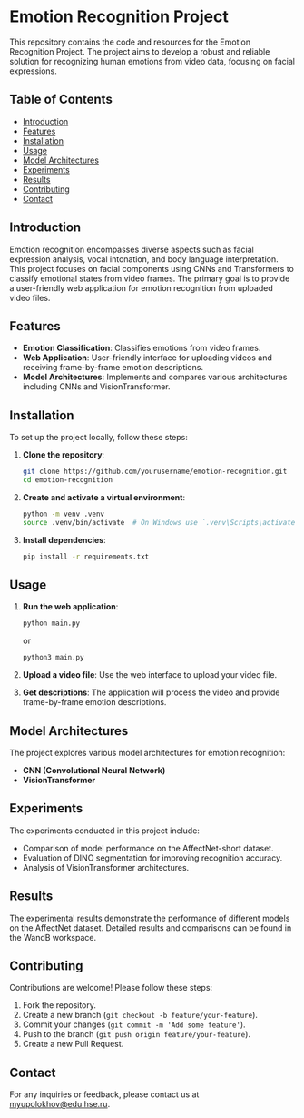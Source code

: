 # Emotion Recognition Project

This repository contains the code and resources for the Emotion Recognition Project. The project aims to develop a robust and reliable solution for recognizing human emotions from video data, focusing on facial expressions.

## Table of Contents

- [Introduction](#introduction)
- [Features](#features)
- [Installation](#installation)
- [Usage](#usage)
- [Model Architectures](#model-architectures)
- [Experiments](#experiments)
- [Results](#results)
- [Contributing](#contributing)
- [Contact](#contact)

## Introduction

Emotion recognition encompasses diverse aspects such as facial expression analysis, vocal intonation, and body language interpretation. This project focuses on facial components using CNNs and Transformers to classify emotional states from video frames. The primary goal is to provide a user-friendly web application for emotion recognition from uploaded video files.

## Features

- **Emotion Classification**: Classifies emotions from video frames.
- **Web Application**: User-friendly interface for uploading videos and receiving frame-by-frame emotion descriptions.
- **Model Architectures**: Implements and compares various architectures including CNNs and VisionTransformer.

## Installation

To set up the project locally, follow these steps:

1. **Clone the repository**:
    ```bash
    git clone https://github.com/yourusername/emotion-recognition.git
    cd emotion-recognition
    ```

2. **Create and activate a virtual environment**:
    ```bash
    python -m venv .venv
    source .venv/bin/activate  # On Windows use `.venv\Scripts\activate`
    ```

3. **Install dependencies**:
    ```bash
    pip install -r requirements.txt
    ```

## Usage

1. **Run the web application**:
    ```bash
    python main.py
    ```
    or
    ```bash
    python3 main.py
    ```

3. **Upload a video file**: Use the web interface to upload your video file.

4. **Get descriptions**: The application will process the video and provide frame-by-frame emotion descriptions.

## Model Architectures

The project explores various model architectures for emotion recognition:

- **CNN (Convolutional Neural Network)**
- **VisionTransformer**

## Experiments

The experiments conducted in this project include:

- Comparison of model performance on the AffectNet-short dataset.
- Evaluation of DINO segmentation for improving recognition accuracy.
- Analysis of VisionTransformer architectures.

## Results

The experimental results demonstrate the performance of different models on the AffectNet dataset. Detailed results and comparisons can be found in the WandB workspace.

## Contributing

Contributions are welcome! Please follow these steps:

1. Fork the repository.
2. Create a new branch (`git checkout -b feature/your-feature`).
3. Commit your changes (`git commit -m 'Add some feature'`).
4. Push to the branch (`git push origin feature/your-feature`).
5. Create a new Pull Request.

## Contact

For any inquiries or feedback, please contact us at [myupolokhov@edu.hse.ru](mailto:myupolokhov@edu.hse.ru).

